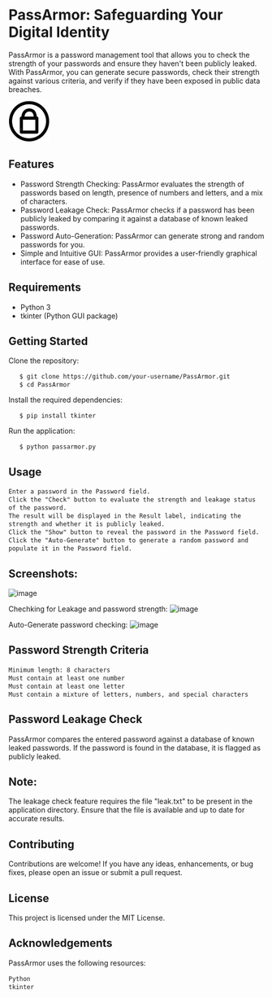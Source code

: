 # PassArmor: Safeguarding Your Digital Identity

PassArmor is a password management tool that allows you to check the strength of your passwords and ensure they haven't been publicly leaked. With PassArmor, you can generate secure passwords, check their strength against various criteria, and verify if they have been exposed in public data breaches.

![PassArmor Logo](logo.png)

## Features

- Password Strength Checking: PassArmor evaluates the strength of passwords based on length, presence of numbers and letters, and a mix of characters.
- Password Leakage Check: PassArmor checks if a password has been publicly leaked by comparing it against a database of known leaked passwords.
- Password Auto-Generation: PassArmor can generate strong and random passwords for you.
- Simple and Intuitive GUI: PassArmor provides a user-friendly graphical interface for ease of use.

## Requirements

- Python 3
- tkinter (Python GUI package)

## Getting Started

Clone the repository:


       $ git clone https://github.com/your-username/PassArmor.git
       $ cd PassArmor

Install the required dependencies:

       $ pip install tkinter

Run the application:

       $ python passarmor.py

## Usage

    Enter a password in the Password field.
    Click the "Check" button to evaluate the strength and leakage status of the password.
    The result will be displayed in the Result label, indicating the strength and whether it is publicly leaked.
    Click the "Show" button to reveal the password in the Password field.
    Click the "Auto-Generate" button to generate a random password and populate it in the Password field.

## Screenshots:

![image](https://github.com/singhx-hub/PassArmor/assets/126919241/f139992e-701e-459d-a406-6c573ce8e5b4)

Chechking for Leakage and password strength:
![image](https://github.com/singhx-hub/PassArmor/assets/126919241/ec1071eb-d7f4-4e42-b4fe-c9cf8fc6ce20)


Auto-Generate password checking:
![image](https://github.com/singhx-hub/PassArmor/assets/126919241/b6dc874c-c2bb-43e2-9ff7-bc593e15b809)



## Password Strength Criteria

    Minimum length: 8 characters
    Must contain at least one number
    Must contain at least one letter
    Must contain a mixture of letters, numbers, and special characters

## Password Leakage Check

PassArmor compares the entered password against a database of known leaked passwords. If the password is found in the database, it is flagged as publicly leaked.

## Note: 
The leakage check feature requires the file "leak.txt" to be present in the application directory. Ensure that the file is available and up to date for accurate results.

## Contributing

Contributions are welcome! If you have any ideas, enhancements, or bug fixes, please open an issue or submit a pull request.

## License

This project is licensed under the MIT License.


## Acknowledgements

PassArmor uses the following resources:

    Python
    tkinter
